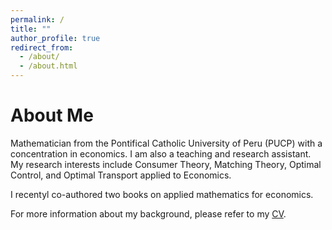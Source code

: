 ```yaml
---
permalink: /
title: ""
author_profile: true
redirect_from: 
  - /about/
  - /about.html
---
```


About Me
======

Mathematician from the Pontifical Catholic University of Peru (PUCP) with a concentration in economics. I am also a teaching and research assistant. My research interests include Consumer Theory, Matching Theory, Optimal Control, and Optimal Transport applied to Economics.

I recentyl co-authored two books on applied mathematics for economics.

For more information about my background, please refer to my [CV](https://MarceloGallardoB.github.io/files/cv_mg.pdf).
